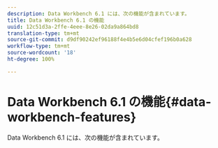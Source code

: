 ```yaml
---
description: Data Workbench 6.1 には、次の機能が含まれています。
title: Data Workbench 6.1 の機能
uuid: 12c51d3a-2ffe-4eee-8e26-02da9a864bd8
translation-type: tm+mt
source-git-commit: d9df90242ef96188f4e4b5e6d04cfef196b0a628
workflow-type: tm+mt
source-wordcount: '18'
ht-degree: 100%

---
```



# Data Workbench 6.1 の機能{#data-workbench-features}

Data Workbench 6.1 には、次の機能が含まれています。

